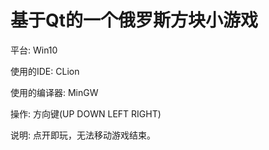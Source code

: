# 基于Qt的一个俄罗斯方块小游戏

平台: Win10

使用的IDE: CLion

使用的编译器: MinGW

操作: 方向键(UP DOWN LEFT RIGHT)

说明: 点开即玩，无法移动游戏结束。

